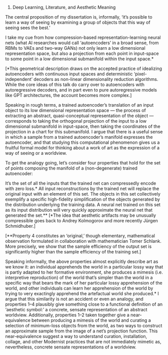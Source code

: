 1. Deep Learning, Literature, and Aesthetic Meaning

The central proposition of my dissertation is, informally, ‘it’s possible to learn a way of seeing by examining a group of objects that this way of seeing sees the best.’

I take my cue from how compression-based representation-learning neural nets (what AI researches would call ‘autoencoders’ in a broad sense, from RBMs to VAEs and two-way GANs) not only learn a low dimensional representation space, but also a projection from each point in input-space to some point in a low dimensional submanifold within the input space.*

[*This geometrical description draws on the accepted practice of idealizing autoencoders with continuous input spaces and deterministic ‘pixel-independent’ decoders as non-linear dimensionality reduction algorithms. While the core ideas of this talk do carry over to autoencoders with autoregressive decoders, and in part even to pure autoregressive models like GPT architectures, the account becomes more complex.]

Speaking in rough terms, a trained autoencoder’s translation of an input object to its low dimensional representation space — the process of extracting an abstract, quasi-conceptual representation of the object — corresponds to taking the orthogonal projection of the input to a low dimensional submanifold in input-space, then taking the coordinates of the projection in a chart for this submanifold. I argue that there is a useful sense in which a sample from a trained autoencoder’s manifold expresses the autoencoder, and that studying this computational phenomenon gives us a fruitful formal model for thinking about a work of art as the expression of a way of seeing or a worldview.

To get the analogy going, let’s consider four properties that hold for the set of points composing the manifold of a (non-degenerate) trained autoencoder:

It’s the set of all the inputs that the trained net can compressedly encode with zero loss.*
All input reconstructions by the trained net will replace the original input with an element of this set.
The objects in this set collectively exemplify a specific high-fidelity simplification of the objects generated by the distribution underlying the training data.
A neural net trained on this set as its input distribution will very quickly approximate the neural net that generated the set.**
[*The idea that aesthetic artifacts may be unusually compressible goes back to Andrey Kolmogorov and more recently Jürgen Schmidhuber.]

[**Property 4 constitutes an ‘original,’ though elementary, mathematical observation formulated in collaboration with mathematician Tomer Schlank. More precisely, we show that the sample efficiency of the output set is significantly higher than the sample efficiency of the training set.]

Speaking informally, the above properties almost explicitly describe art as we know it: an individual apprehends the world in a particular lossy way that is partly adapted to her formative environment, she produces a mimesis (i.e. interpretive reproduction) of the world that’s simpler than the world in a specific way that bears the mark of her particular lossy apprehension of the world, and other individuals can learn her apprehension of the world by trying to very exactingly apprehend the artefactual world she produced.* I argue that this similarity is not an accident or even an analogy, and properties 1–4 plausibly give something close to a functional definition of an ‘aesthetic symbol:’ a concrete, sensate representation of an abstract worldview. Additionally, properties 1–2 taken together give a near-equivalence between producing a mimesis of the world and curating a selection of minimum-loss objects from the world, as two ways to construct an approximate sample from the image of a net’s projection function. This near-equivalence suggest a way to understand curation, installation, collage, and other Modernist practices that are not immediately mimetic as, nevertheless, concrete sensate representations of a worldview.